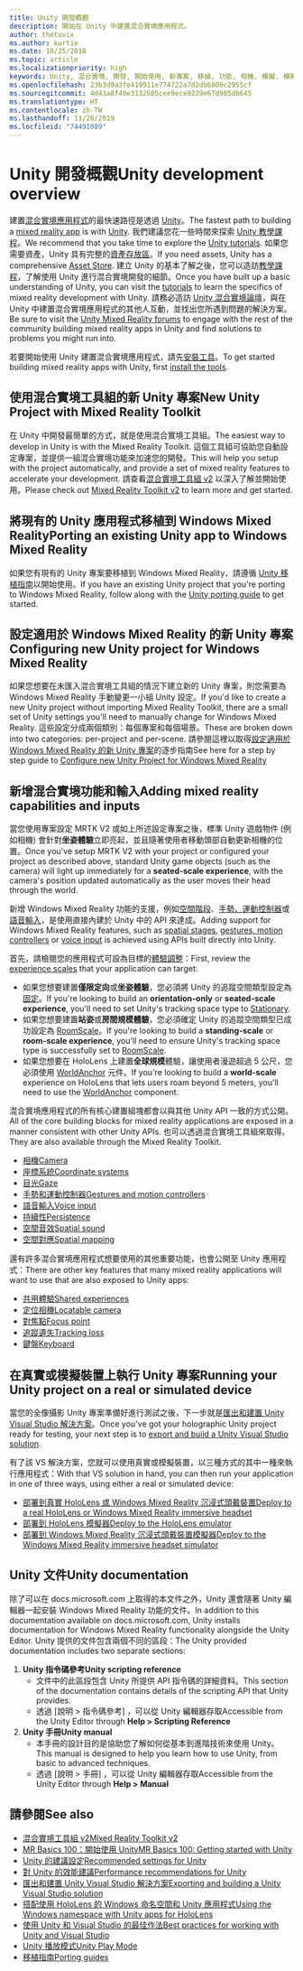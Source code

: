 ```yaml
---
title: Unity 開發概觀
description: 開始在 Unity 中建置混合實境應用程式。
author: thetuvix
ms.author: kurtie
ms.date: 10/25/2018
ms.topic: article
ms.localizationpriority: high
keywords: Unity, 混合實境, 開發, 開始使用, 新專案, 移植, 功能, 相機, 模擬, 模擬, 文件
ms.openlocfilehash: 23b3d9a3fe419911e774722a7d2db6809c2955cf
ms.sourcegitcommit: 4d43a8f40e3132605cee9ece9229e67d985db645
ms.translationtype: HT
ms.contentlocale: zh-TW
ms.lasthandoff: 11/26/2019
ms.locfileid: "74491089"
---
```

# <a name="unity-development-overview"></a><span data-ttu-id="51b78-104">Unity 開發概觀</span><span class="sxs-lookup"><span data-stu-id="51b78-104">Unity development overview</span></span>

<span data-ttu-id="51b78-105">建置[混合實境應用程式](app-views.md)的最快速路徑是透過 [Unity](https://unity.com)。</span><span class="sxs-lookup"><span data-stu-id="51b78-105">The fastest path to building a [mixed reality app](app-views.md) is with [Unity](https://unity.com).</span></span> <span data-ttu-id="51b78-106">我們建議您花一些時間來探索 [Unity 教學課程](https://unity3d.com/learn/tutorials)。</span><span class="sxs-lookup"><span data-stu-id="51b78-106">We recommend that you take time to explore the [Unity tutorials](https://unity3d.com/learn/tutorials).</span></span> <span data-ttu-id="51b78-107">如果您需要資產，Unity 具有完整的[資產存放區](https://www.assetstore.unity3d.com/)。</span><span class="sxs-lookup"><span data-stu-id="51b78-107">If you need assets, Unity has a comprehensive [Asset Store](https://www.assetstore.unity3d.com/).</span></span> <span data-ttu-id="51b78-108">建立 Unity 的基本了解之後，您可以造訪[教學課程](tutorials.md)，了解使用 Unity 進行混合實境開發的細節。</span><span class="sxs-lookup"><span data-stu-id="51b78-108">Once you have built up a basic understanding of Unity, you can visit the [tutorials](tutorials.md) to learn the specifics of mixed reality development with Unity.</span></span> <span data-ttu-id="51b78-109">請務必造訪 [Unity 混合實境論壇](https://forum.unity3d.com/forums/hololens.102/)，與在 Unity 中建置混合實境應用程式的其他人互動，並找出您所遇到問題的解決方案。</span><span class="sxs-lookup"><span data-stu-id="51b78-109">Be sure to visit the [Unity Mixed Reality forums](https://forum.unity3d.com/forums/hololens.102/) to engage with the rest of the community building mixed reality apps in Unity and find solutions to problems you might run into.</span></span>

<span data-ttu-id="51b78-110">若要開始使用 Unity 建置混合實境應用程式，請先[安裝工具](install-the-tools.md)。</span><span class="sxs-lookup"><span data-stu-id="51b78-110">To get started building mixed reality apps with Unity, first [install the tools](install-the-tools.md).</span></span> 

## <a name="new-unity-project-with-mixed-reality-toolkit"></a><span data-ttu-id="51b78-111">使用混合實境工具組的新 Unity 專案</span><span class="sxs-lookup"><span data-stu-id="51b78-111">New Unity Project with Mixed Reality Toolkit</span></span> 

<span data-ttu-id="51b78-112">在 Unity 中開發最簡單的方式，就是使用混合實境工具組。</span><span class="sxs-lookup"><span data-stu-id="51b78-112">The easiest way to develop in Unity is with the Mixed Reality Toolkit.</span></span> <span data-ttu-id="51b78-113">這個工具組可協助您自動設定專案，並提供一組混合實境功能來加速您的開發。</span><span class="sxs-lookup"><span data-stu-id="51b78-113">This will help you setup with the project automatically, and provide a set of mixed reality features to accelerate your development.</span></span> <span data-ttu-id="51b78-114">請查看[混合實境工具組 v2](mrtk-getting-started.md) 以深入了解並開始使用。</span><span class="sxs-lookup"><span data-stu-id="51b78-114">Please check out [Mixed Reality Toolkit v2](mrtk-getting-started.md) to learn more and get started.</span></span> 

## <a name="porting-an-existing-unity-app-to-windows-mixed-reality"></a><span data-ttu-id="51b78-115">將現有的 Unity 應用程式移植到 Windows Mixed Reality</span><span class="sxs-lookup"><span data-stu-id="51b78-115">Porting an existing Unity app to Windows Mixed Reality</span></span>

<span data-ttu-id="51b78-116">如果您有現有的 Unity 專案要移植到 Windows Mixed Reality，請遵循 [Unity 移植指南](porting-guides.md)以開始使用。</span><span class="sxs-lookup"><span data-stu-id="51b78-116">If you have an existing Unity project that you're porting to Windows Mixed Reality, follow along with the [Unity porting guide](porting-guides.md) to get started.</span></span>

## <a name="configuring-new-unity-project-for-windows-mixed-reality"></a><span data-ttu-id="51b78-117">設定適用於 Windows Mixed Reality 的新 Unity 專案</span><span class="sxs-lookup"><span data-stu-id="51b78-117">Configuring new Unity project for Windows Mixed Reality</span></span>

<span data-ttu-id="51b78-118">如果您想要在未匯入混合實境工具組的情況下建立新的 Unity 專案，則您需要為 Windows Mixed Reality 手動變更一小組 Unity 設定。</span><span class="sxs-lookup"><span data-stu-id="51b78-118">If you'd like to create a new Unity project without importing Mixed Reality Toolkit, there are a small set of Unity settings you'll need to manually change for Windows Mixed Reality.</span></span> <span data-ttu-id="51b78-119">這些設定分成兩個類別：每個專案和每個場景。</span><span class="sxs-lookup"><span data-stu-id="51b78-119">These are broken down into two categories: per-project and per-scene.</span></span> <span data-ttu-id="51b78-120">請參閱這裡以取得[設定適用於 Windows Mixed Reality 的新 Unity 專案](Configure-Unity-Project.md)的逐步指南</span><span class="sxs-lookup"><span data-stu-id="51b78-120">See here for a step by step guide to [Configure new Unity Project for Windows Mixed Reality](Configure-Unity-Project.md)</span></span>

## <a name="adding-mixed-reality-capabilities-and-inputs"></a><span data-ttu-id="51b78-121">新增混合實境功能和輸入</span><span class="sxs-lookup"><span data-stu-id="51b78-121">Adding mixed reality capabilities and inputs</span></span>

<span data-ttu-id="51b78-122">當您使用專案設定 MRTK V2 或如上所述設定專案之後，標準 Unity 遊戲物件 (例如相機) 會針對**坐姿體驗**立即亮起，並且隨著使用者移動頭部自動更新相機的位置。</span><span class="sxs-lookup"><span data-stu-id="51b78-122">Once you've setup MRTK V2 with your project or configured your project as described above, standard Unity game objects (such as the camera) will light up immediately for a **seated-scale experience**, with the camera's position updated automatically as the user moves their head through the world.</span></span>

<span data-ttu-id="51b78-123">新增 Windows Mixed Reality 功能的支援，例如[空間階段](coordinate-systems.md#spatial-coordinate-systems)、[手勢、運動控制器](gestures-and-motion-controllers-in-unity.md)或[語音輸入](voice-input-in-unity.md)，是使用直接內建於 Unity 中的 API 來達成。</span><span class="sxs-lookup"><span data-stu-id="51b78-123">Adding support for Windows Mixed Reality features, such as [spatial stages](coordinate-systems.md#spatial-coordinate-systems), [gestures, motion controllers](gestures-and-motion-controllers-in-unity.md) or [voice input](voice-input-in-unity.md) is achieved using APIs built directly into Unity.</span></span> 

<span data-ttu-id="51b78-124">首先，請檢閱您的應用程式可設為目標的[體驗調整](coordinate-systems.md)：</span><span class="sxs-lookup"><span data-stu-id="51b78-124">First, review the [experience scales](coordinate-systems.md) that your application can target:</span></span>
* <span data-ttu-id="51b78-125">如果您想要建置**僅限定向**或**坐姿體驗**，您必須將 Unity 的追蹤空間類型設定為[固定](coordinate-systems-in-unity.md#building-an-orientation-only-or-seated-scale-experience)。</span><span class="sxs-lookup"><span data-stu-id="51b78-125">If you're looking to build an **orientation-only** or **seated-scale experience**, you'll need to set Unity's tracking space type to [Stationary](coordinate-systems-in-unity.md#building-an-orientation-only-or-seated-scale-experience).</span></span>
* <span data-ttu-id="51b78-126">如果您想要建置**站姿**或**房間規模體驗**，您必須確定 Unity 的追蹤空間類型已成功設定為 [RoomScale](coordinate-systems-in-unity.md#building-an-orientation-only-or-seated-scale-experience)。</span><span class="sxs-lookup"><span data-stu-id="51b78-126">If you're looking to build a **standing-scale** or **room-scale experience**, you'll need to ensure Unity's tracking space type is successfully set to [RoomScale](coordinate-systems-in-unity.md#building-an-orientation-only-or-seated-scale-experience).</span></span>
* <span data-ttu-id="51b78-127">如果您想要在 HoloLens 上建置**全球規模**體驗，讓使用者漫遊超過 5 公尺，您必須使用 [WorldAnchor](coordinate-systems-in-unity.md#building-a-world-scale-experience) 元件。</span><span class="sxs-lookup"><span data-stu-id="51b78-127">If you're looking to build a **world-scale** experience on HoloLens that lets users roam beyond 5 meters, you'll need to use the [WorldAnchor](coordinate-systems-in-unity.md#building-a-world-scale-experience) component.</span></span>

<span data-ttu-id="51b78-128">混合實境應用程式的所有核心建置組塊都會以與其他 Unity API 一致的方式公開。</span><span class="sxs-lookup"><span data-stu-id="51b78-128">All of the core building blocks for mixed reality applications are exposed in a manner consistent with other Unity APIs.</span></span> <span data-ttu-id="51b78-129">也可以透過混合實境工具組來取得。</span><span class="sxs-lookup"><span data-stu-id="51b78-129">They are also available through the Mixed Reality Toolkit.</span></span>
* [<span data-ttu-id="51b78-130">相機</span><span class="sxs-lookup"><span data-stu-id="51b78-130">Camera</span></span>](camera-in-unity.md)
* [<span data-ttu-id="51b78-131">座標系統</span><span class="sxs-lookup"><span data-stu-id="51b78-131">Coordinate systems</span></span>](coordinate-systems-in-unity.md)
* [<span data-ttu-id="51b78-132">目光</span><span class="sxs-lookup"><span data-stu-id="51b78-132">Gaze</span></span>](gaze-in-unity.md)
* [<span data-ttu-id="51b78-133">手勢和運動控制器</span><span class="sxs-lookup"><span data-stu-id="51b78-133">Gestures and motion controllers</span></span>](gestures-and-motion-controllers-in-unity.md)
* [<span data-ttu-id="51b78-134">語音輸入</span><span class="sxs-lookup"><span data-stu-id="51b78-134">Voice input</span></span>](voice-input-in-unity.md)
* [<span data-ttu-id="51b78-135">持續性</span><span class="sxs-lookup"><span data-stu-id="51b78-135">Persistence</span></span>](persistence-in-unity.md)
* [<span data-ttu-id="51b78-136">空間音效</span><span class="sxs-lookup"><span data-stu-id="51b78-136">Spatial sound</span></span>](spatial-sound-in-unity.md)
* [<span data-ttu-id="51b78-137">空間對應</span><span class="sxs-lookup"><span data-stu-id="51b78-137">Spatial mapping</span></span>](spatial-mapping-in-unity.md)

<span data-ttu-id="51b78-138">還有許多混合實境應用程式想要使用的其他重要功能，也會公開至 Unity 應用程式：</span><span class="sxs-lookup"><span data-stu-id="51b78-138">There are other key features that many mixed reality applications will want to use that are also exposed to Unity apps:</span></span>
* [<span data-ttu-id="51b78-139">共用體驗</span><span class="sxs-lookup"><span data-stu-id="51b78-139">Shared experiences</span></span>](shared-experiences-in-unity.md)
* [<span data-ttu-id="51b78-140">定位相機</span><span class="sxs-lookup"><span data-stu-id="51b78-140">Locatable camera</span></span>](locatable-camera-in-unity.md)
* [<span data-ttu-id="51b78-141">對焦點</span><span class="sxs-lookup"><span data-stu-id="51b78-141">Focus point</span></span>](focus-point-in-unity.md)
* [<span data-ttu-id="51b78-142">追蹤遺失</span><span class="sxs-lookup"><span data-stu-id="51b78-142">Tracking loss</span></span>](tracking-loss-in-unity.md)
* [<span data-ttu-id="51b78-143">鍵盤</span><span class="sxs-lookup"><span data-stu-id="51b78-143">Keyboard</span></span>](keyboard-input-in-unity.md)

## <a name="running-your-unity-project-on-a-real-or-simulated-device"></a><span data-ttu-id="51b78-144">在真實或模擬裝置上執行 Unity 專案</span><span class="sxs-lookup"><span data-stu-id="51b78-144">Running your Unity project on a real or simulated device</span></span>

<span data-ttu-id="51b78-145">當您的全像攝影 Unity 專案準備好進行測試之後，下一步就是[匯出和建置 Unity Visual Studio 解決方案](exporting-and-building-a-unity-visual-studio-solution.md)。</span><span class="sxs-lookup"><span data-stu-id="51b78-145">Once you've got your holographic Unity project ready for testing, your next step is to [export and build a Unity Visual Studio solution](exporting-and-building-a-unity-visual-studio-solution.md).</span></span>

<span data-ttu-id="51b78-146">有了該 VS 解決方案，您就可以使用真實或模擬裝置，以三種方式的其中一種來執行應用程式：</span><span class="sxs-lookup"><span data-stu-id="51b78-146">With that VS solution in hand, you can then run your application in one of three ways, using either a real or simulated device:</span></span>
* [<span data-ttu-id="51b78-147">部署到真實 HoloLens 或 Windows Mixed Reality 沉浸式頭戴裝置</span><span class="sxs-lookup"><span data-stu-id="51b78-147">Deploy to a real HoloLens or Windows Mixed Reality immersive headset</span></span>](using-visual-studio.md)
* [<span data-ttu-id="51b78-148">部署到 HoloLens 模擬器</span><span class="sxs-lookup"><span data-stu-id="51b78-148">Deploy to the HoloLens emulator</span></span>](using-the-hololens-emulator.md)
* [<span data-ttu-id="51b78-149">部署到 Windows Mixed Reality 沉浸式頭戴裝置模擬器</span><span class="sxs-lookup"><span data-stu-id="51b78-149">Deploy to the Windows Mixed Reality immersive headset simulator</span></span>](using-the-windows-mixed-reality-simulator.md)

## <a name="unity-documentation"></a><span data-ttu-id="51b78-150">Unity 文件</span><span class="sxs-lookup"><span data-stu-id="51b78-150">Unity documentation</span></span>

<span data-ttu-id="51b78-151">除了可以在 docs.microsoft.com 上取得的本文件之外，Unity 還會隨著 Unity 編輯器一起安裝 Windows Mixed Reality 功能的文件。</span><span class="sxs-lookup"><span data-stu-id="51b78-151">In addition to this documentation available on docs.microsoft.com, Unity installs documentation for Windows Mixed Reality functionality alongside the Unity Editor.</span></span> <span data-ttu-id="51b78-152">Unity 提供的文件包含兩個不同的區段：</span><span class="sxs-lookup"><span data-stu-id="51b78-152">The Unity provided documentation includes two separate sections:</span></span>
1. <span data-ttu-id="51b78-153">**Unity 指令碼參考**</span><span class="sxs-lookup"><span data-stu-id="51b78-153">**Unity scripting reference**</span></span>
    * <span data-ttu-id="51b78-154">文件中的此區段包含 Unity 所提供 API 指令碼的詳細資料。</span><span class="sxs-lookup"><span data-stu-id="51b78-154">This section of the documentation contains details of the scripting API that Unity provides.</span></span>
    * <span data-ttu-id="51b78-155">透過 [說明 > 指令碼參考]  ，可以從 Unity 編輯器存取</span><span class="sxs-lookup"><span data-stu-id="51b78-155">Accessible from the Unity Editor through **Help > Scripting Reference**</span></span>
2. <span data-ttu-id="51b78-156">**Unity 手冊**</span><span class="sxs-lookup"><span data-stu-id="51b78-156">**Unity manual**</span></span>
    * <span data-ttu-id="51b78-157">本手冊的設計目的是協助您了解如何從基本到進階技術來使用 Unity。</span><span class="sxs-lookup"><span data-stu-id="51b78-157">This manual is designed to help you learn how to use Unity, from basic to advanced techniques.</span></span>
    * <span data-ttu-id="51b78-158">透過 [說明 > 手冊]  ，可以從 Unity 編輯器存取</span><span class="sxs-lookup"><span data-stu-id="51b78-158">Accessible from the Unity Editor through **Help > Manual**</span></span>

## <a name="see-also"></a><span data-ttu-id="51b78-159">請參閱</span><span class="sxs-lookup"><span data-stu-id="51b78-159">See also</span></span>
* [<span data-ttu-id="51b78-160">混合實境工具組 v2</span><span class="sxs-lookup"><span data-stu-id="51b78-160">Mixed Reality Toolkit v2</span></span>](mrtk-getting-started.md)
* [<span data-ttu-id="51b78-161">MR Basics 100：開始使用 Unity</span><span class="sxs-lookup"><span data-stu-id="51b78-161">MR Basics 100: Getting started with Unity</span></span>](holograms-100.md)
* [<span data-ttu-id="51b78-162">Unity 的建議設定</span><span class="sxs-lookup"><span data-stu-id="51b78-162">Recommended settings for Unity</span></span>](recommended-settings-for-unity.md)
* [<span data-ttu-id="51b78-163">對 Unity 的效能建議</span><span class="sxs-lookup"><span data-stu-id="51b78-163">Performance recommendations for Unity</span></span>](performance-recommendations-for-unity.md)
* [<span data-ttu-id="51b78-164">匯出和建置 Unity Visual Studio 解決方案</span><span class="sxs-lookup"><span data-stu-id="51b78-164">Exporting and building a Unity Visual Studio solution</span></span>](exporting-and-building-a-unity-visual-studio-solution.md)
* [<span data-ttu-id="51b78-165">搭配使用 HoloLens 的 Windows 命名空間和 Unity 應用程式</span><span class="sxs-lookup"><span data-stu-id="51b78-165">Using the Windows namespace with Unity apps for HoloLens</span></span>](using-the-windows-namespace-with-unity-apps-for-hololens.md)
* [<span data-ttu-id="51b78-166">使用 Unity 和 Visual Studio 的最佳作法</span><span class="sxs-lookup"><span data-stu-id="51b78-166">Best practices for working with Unity and Visual Studio</span></span>](best-practices-for-working-with-unity-and-visual-studio.md)
* [<span data-ttu-id="51b78-167">Unity 播放模式</span><span class="sxs-lookup"><span data-stu-id="51b78-167">Unity Play Mode</span></span>](unity-play-mode.md)
* [<span data-ttu-id="51b78-168">移植指南</span><span class="sxs-lookup"><span data-stu-id="51b78-168">Porting guides</span></span>](porting-guides.md)
